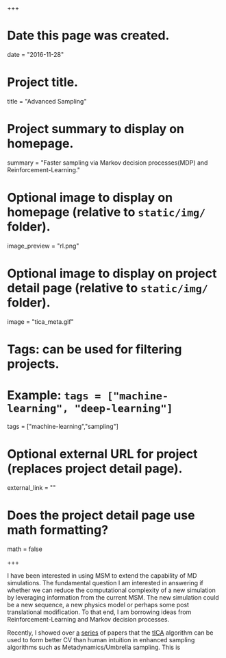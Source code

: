 +++
# Date this page was created.
date = "2016-11-28"

# Project title.
title = "Advanced Sampling"

# Project summary to display on homepage.
summary = "Faster sampling via Markov decision processes(MDP) and Reinforcement-Learning."

# Optional image to display on homepage (relative to `static/img/` folder).
image_preview = "rl.png"

# Optional image to display on project detail page (relative to `static/img/` folder).
image = "tica_meta.gif"

# Tags: can be used for filtering projects.
# Example: `tags = ["machine-learning", "deep-learning"]`
tags = ["machine-learning","sampling"]

# Optional external URL for project (replaces project detail page).
external_link = ""

# Does the project detail page use math formatting?
math = false

+++

I have been interested in using MSM to extend the capability of MD simulations. The fundamental question I am
interested in answering if whether we can reduce the computational complexity of a new simulation by leveraging
information from the current MSM. The new simulation could be a new sequence, a new physics model or perhaps
some post translational modification. To that end, I am borrowing ideas from Reinforcement-Learning and Markov decision
processes.

Recently, I showed over [a](http://pubs.acs.org/doi/abs/10.1021/acs.jctc.7b00182) [series](http://www.biorxiv.org/content/early/2017/07/02/158592)
 of papers that the [tICA](http://msmbuilder.org/3.8.0/decomposition.html#tica) algorithm can be used to
form better CV than human intuition in enhanced sampling algorithms such as Metadynamics/Umbrella sampling. This is